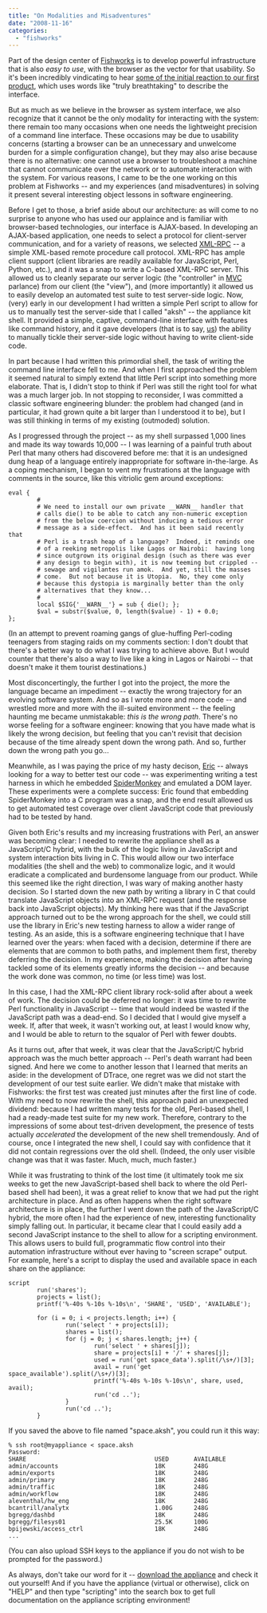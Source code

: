 ```yaml
---
title: "On Modalities and Misadventures"
date: "2008-11-16"
categories: 
  - "fishworks"
---
```


Part of the design center of [Fishworks](http://blogs.sun.com/fishworks) is to develop powerful infrastructure that is also _easy to use_, with the browser as the vector for that usability. So it's been incredibly vindicating to hear [some of the initial reaction to our first product](http://weblog.infoworld.com/venezia/archives/018859.html), which uses words like "truly breathtaking" to describe the interface.

But as much as we believe in the browser as system interface, we also recognize that it cannot be the only modality for interacting with the system: there remain too many occasions when one needs the lightweight precision of a command line interface. These occasions may be due to usability concerns (starting a browser can be an unnecessary and unwelcome burden for a simple configuration change), but they may also arise because there is no alternative: one cannot use a browser to troubleshoot a machine that cannot communicate over the network or to automate interaction with the system. For various reasons, I came to be the one working on this problem at Fishworks -- and my experiences (and misadventures) in solving it present several interesting object lessons in software engineering.

Before I get to those, a brief aside about our architecture: as will come to no surprise to anyone who has used our applaince and is familiar with browser-based technologies, our interface is AJAX-based. In developing an AJAX-based application, one needs to select a protocol for client-server communication, and for a variety of reasons, we selected [XML-RPC](http://en.wikipedia.org/wiki/XML-RPC) -- a simple XML-based remote procedure call protocol. XML-RPC has ample client support (client libraries are readily available for JavaScript, Perl, Python, etc.), and it was a snap to write a C-based XML-RPC server. This allowed us to cleanly separate our server logic (the "controller" in [MVC](http://en.wikipedia.org/wiki/Model-view-controller) parlance) from our client (the "view"), and (more importantly) it allowed us to easily develop an automated test suite to test server-side logic. Now, (very) early in our development I had written a simple Perl script to allow for us to manually test the server-side that I called "aksh" -- the appliance kit shell. It provided a simple, captive, command-line interface with features like command history, and it gave developers (that is to say, [us](http://blogs.sun.com/fishworks)) the ability to manually tickle their server-side logic without having to write client-side code.

In part because I had written this primordial shell, the task of writing the command line interface fell to me. And when I first approached the problem it seemed natural to simply extend that little Perl script into something more elaborate. That is, I didn't stop to think if Perl was still the right tool for what was a much larger job. In not stopping to reconsider, I was committed a classic software engineering blunder: the problem had changed (and in particular, it had grown quite a bit larger than I understood it to be), but I was still thinking in terms of my existing (outmoded) solution.

As I progressed through the project -- as my shell surpassed 1,000 lines and made its way towards 10,000 -- I was learning of a painful truth about Perl that many others had discovered before me: that it is an undesigned dung heap of a language entirely inappropriate for software in-the-large. As a coping mechanism, I began to vent my frustrations at the language with comments in the source, like this vitriolic gem around exceptions:

```
eval {
        #
        # We need to install our own private __WARN__ handler that
        # calls die() to be able to catch any non-numeric exception
        # from the below coercion without inducing a tedious error
        # message as a side-effect.  And has it been said recently that
        # Perl is a trash heap of a language?  Indeed, it reminds one
        # of a reeking metropolis like Lagos or Nairobi:  having long
        # since outgrown its original design (such as there was ever
        # any design to begin with), it is now teeming but crippled --
        # sewage and vigilantes run amok.  And yet, still the masses
        # come.	 But not because it is Utopia.	No, they come only
        # because this dystopia is marginally better than the only
        # alternatives that they know...
        #
        local $SIG{'__WARN__'} = sub { die(); };
        $val = substr($value, 0, length($value) - 1) + 0.0;
};

```

(In an attempt to prevent roaming gangs of glue-huffing Perl-coding teenagers from staging raids on my comments section: I don't doubt that there's a better way to do what I was trying to achieve above. But I would counter that there's also a way to live like a king in Lagos or Nairobi -- that doesn't make it them tourist destinations.)

Most disconcertingly, the further I got into the project, the more the language became an impediment -- exactly the wrong trajectory for an evolving software system. And so as I wrote more and more code -- and wrestled more and more with the ill-suited environment -- the feeling haunting me became unmistakable: _this is the wrong path_. There's no worse feeling for a software engineer: knowing that you have made what is likely the wrong decision, but feeling that you can't revisit that decision because of the time already spent down the wrong path. And so, further down the wrong path you go...

Meanwhile, as I was paying the price of my hasty decison, [Eric](http://blogs.sun.com/eschrock) -- always looking for a way to better test our code -- was experimenting writing a test harness in which he embedded [SpiderMonkey](http://www.mozilla.org/js/spidermonkey/) and emulated a DOM layer. These experiments were a complete success: Eric found that embedding SpiderMonkey into a C program was a snap, and the end result allowed us to get automated test coverage over client JavaScript code that previously had to be tested by hand.

Given both Eric's results and my increasing frustrations with Perl, an answer was becoming clear: I needed to rewrite the appliance shell as a JavaScript/C hybrid, with the bulk of the logic living in JavaScript and system interaction bits living in C. This would allow our two interface modalities (the shell and the web) to commonalize logic, and it would eradicate a complicated and burdensome language from our product. While this seemed like the right direction, I was wary of making another hasty decision. So I started down the new path by writing a library in C that could translate JavaScript objects into an XML-RPC request (and the response back into JavaScript objects). My thinking here was that if the JavaScript approach turned out to be the wrong approach for the shell, we could still use the library in Eric's new testing harness to allow a wider range of testing. As an aside, this is a software engineering technique that I have learned over the years: when faced with a decision, determine if there are elements that are common to both paths, and implement them first, thereby deferring the decision. In my experience, making the decision after having tackled some of its elements greatly informs the decision -- and because the work done was common, no time (or less time) was lost.

In this case, I had the XML-RPC client library rock-solid after about a week of work. The decision could be deferred no longer: it was time to rewrite Perl functionality in JavaScript -- time that would indeed be wasted if the JavaScript path was a dead-end. So I decided that I would give myself a week. If, after that week, it wasn't working out, at least I would know why, and I would be able to return to the squalor of Perl with fewer doubts.

As it turns out, after that week, it was clear that the JavaScript/C hybrid approach was the much better approach -- Perl's death warrant had been signed. And here we come to another lesson that I learned that merits an aside: in the development of DTrace, one regret was we did not start the development of our test suite earlier. We didn't make that mistake with Fishworks: the first test was created just minutes after the first line of code. With my need to now rewrite the shell, this approach paid an unexpected dividend: because I had written many tests for the old, Perl-based shell, I had a ready-made test suite for my new work. Therefore, contrary to the impressions of some about test-driven development, the presence of tests actually _accelerated_ the development of the new shell tremendously. And of course, once I integrated the new shell, I could say with confidence that it did not contain regressions over the old shell. (Indeed, the only user visible change was that it was faster. Much, much, much faster.)

While it was frustrating to think of the lost time (it ultimately took me six weeks to get the new JavaScript-based shell back to where the old Perl-based shell had been), it was a great relief to know that we had put the right architecture in place. And as often happens when the right software architecture is in place, the further I went down the path of the JavaScript/C hybrid, the more often I had the experience of new, interesting functionality simply falling out. In particular, it became clear that I could easily add a second JavaScript instance to the shell to allow for a scripting environment. This allows users to build full, programmatic flow control into their automation infrastructure without ever having to "screen scrape" output. For example, here's a script to display the used and available space in each share on the appliance:

```
script
        run('shares');
        projects = list();
        printf('%-40s %-10s %-10s\n', 'SHARE', 'USED', 'AVAILABLE');

        for (i = 0; i < projects.length; i++) {
                run('select ' + projects[i]);
                shares = list();
                for (j = 0; j < shares.length; j++) {
                        run('select ' + shares[j]);
                        share = projects[i] + '/' + shares[j];
                        used = run('get space_data').split(/\s+/)[3];
                        avail = run('get space_available').split(/\s+/)[3];
                        printf('%-40s %-10s %-10s\n', share, used, avail);
                        run('cd ..');
                }
                run('cd ..');
        }

```

If you saved the above to file named "space.aksh", you could run it this way:

```
% ssh root@myappliance < space.aksh
Password:
SHARE                                    USED       AVAILABLE
admin/accounts                           18K        248G
admin/exports                            18K        248G
admin/primary                            18K        248G
admin/traffic                            18K        248G
admin/workflow                           18K        248G
aleventhal/hw_eng                        18K        248G
bcantrill/analytx                        1.00G      248G
bgregg/dashbd                            18K        248G
bgregg/filesys01                         25.5K      100G
bpijewski/access_ctrl                    18K        248G
...

```

(You can also upload SSH keys to the appliance if you do not wish to be prompted for the password.)

As always, don't take our word for it -- [download the appliance](http://www.sun.com/storage/disk_systems/unified_storage/resources.jsp) and check it out yourself! And if you have the appliance (virtual or otherwise), click on "HELP" and then type "scripting" into the search box to get full documentation on the appliance scripting environment!
